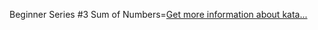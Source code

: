 Beginner Series #3 Sum of Numbers=[Get more information about kata...](/kata/55f2b110f61eb01779000053)